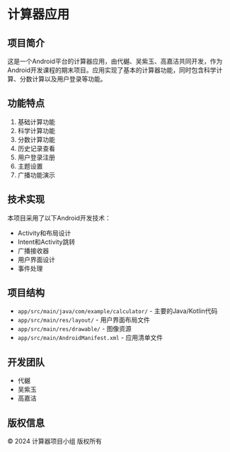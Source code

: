 # 计算器应用

## 项目简介
这是一个Android平台的计算器应用，由代樾、吴紫玉、高嘉洁共同开发，作为Android开发课程的期末项目。应用实现了基本的计算器功能，同时包含科学计算、分数计算以及用户登录等功能。

## 功能特点
1. 基础计算功能
2. 科学计算功能
3. 分数计算功能
4. 历史记录查看
5. 用户登录注册
6. 主题设置
7. 广播功能演示

## 技术实现
本项目采用了以下Android开发技术：
- Activity和布局设计
- Intent和Activity跳转
- 广播接收器
- 用户界面设计
- 事件处理

## 项目结构
- `app/src/main/java/com/example/calculator/` - 主要的Java/Kotlin代码
- `app/src/main/res/layout/` - 用户界面布局文件
- `app/src/main/res/drawable/` - 图像资源
- `app/src/main/AndroidManifest.xml` - 应用清单文件

## 开发团队
- 代樾
- 吴紫玉
- 高嘉洁

## 版权信息
© 2024 计算器项目小组 版权所有 
